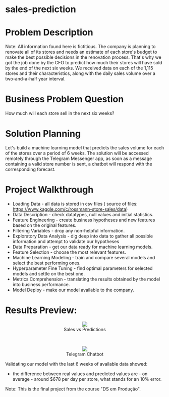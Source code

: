 # sales-prediction
# Problem Description
Note: All information found here is fictitious. The company is planning to renovate all of its stores and needs an estimate of each store's budget to make the best possible decisions in the renovation process. That's why we got the job done by the CFO to predict how much their stores will have sold by the end of the next six weeks. We received data on each of the 1,115 stores and their characteristics, along with the daily sales volume over a two-and-a-half year interval.

# Business Problem Question
How much will each store sell in the next six weeks?
# Solution Planning
Let's build a machine learning model that predicts the sales volume for each of the stores over a period of 6 weeks. The solution will be accessed remotely through the Telegram Messenger app, as soon as a message containing a valid store number is sent, a chatbot will respond with the corresponding forecast.

# Project Walkthrough
- Loading Data - all data is stored in csv files ( source of files: https://www.kaggle.com/c/rossmann-store-sales/data)
- Data Description - check datatypes, null values and initial statistics.
- Feature Engineering - create business hypotheses and new features based on the original features.
- Filtering Variables - drop any non-helpful information.
- Exploratory Data Analysis - dig deep into data to gather all possible information and attempt to validate our hypotheses
- Data Preparation - get our data ready for machine learning models.
- Feature Selection - choose the most relevant features.
- Machine Learning Modeling - train and compare several models and select the best performing ones.
- Hyperparameter Fine Tuning - find optimal parameters for selected models and settle on the best one.
- Metrics Comprehension - translating the results obtained by the model into business performance.
- Model Deploy - make our model available to the company.
 # **Results Preview:**
<p align="center">
<img src="https://user-images.githubusercontent.com/76906524/132606612-2836ee9f-b6bf-44de-ace9-aa9e29b3b9c4.png">
<br>
Sales vs Predictions
</p>

<br>

<p align="center">
<img src="https://user-images.githubusercontent.com/76906524/132606354-728c41a7-8a5e-4bf6-9115-39afc3b23289.gif">
<br>
Telegram Chatbot
</p>


Validating our model with the last 6 weeks of available data showed:
- the difference between real values and predicted values are - on average - around $678 per day per store, what stands for an 10% error.


Note: This is the final project from the course "DS em Produção".
